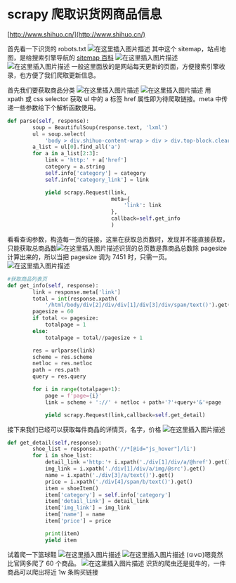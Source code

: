 ﻿# scrapy 爬取识货网商品信息

[http://www.shihuo.cn/](http://www.shihuo.cn/)

首先看一下识货的 robots.txt
![在这里插入图片描述](https://img-blog.csdnimg.cn/20191027194843673.png?x-oss-process=image/watermark,type_ZmFuZ3poZW5naGVpdGk,shadow_10,text_aHR0cHM6Ly9ibG9nLmNzZG4ubmV0L3FxXzM0MTkyMDMy,size_16,color_FFFFFF,t_70)
其中这个 sitemap，站点地图，是给搜索引擎导航的
[sitemap 百科](https://baike.baidu.com/item/sitemap/6241567)
![在这里插入图片描述](https://img-blog.csdnimg.cn/20191027200757513.png?x-oss-process=image/watermark,type_ZmFuZ3poZW5naGVpdGk,shadow_10,text_aHR0cHM6Ly9ibG9nLmNzZG4ubmV0L3FxXzM0MTkyMDMy,size_16,color_FFFFFF,t_70)
![在这里插入图片描述](https://img-blog.csdnimg.cn/20191027200818498.png?x-oss-process=image/watermark,type_ZmFuZ3poZW5naGVpdGk,shadow_10,text_aHR0cHM6Ly9ibG9nLmNzZG4ubmV0L3FxXzM0MTkyMDMy,size_16,color_FFFFFF,t_70)
一般这里面放的是网站每天更新的页面，方便搜索引擎收录，也方便了我们爬取更新信息。

首先我们要获取商品分类
![在这里插入图片描述](https://img-blog.csdnimg.cn/20191027203324934.png)
![在这里插入图片描述](https://img-blog.csdnimg.cn/20191027203557815.png?x-oss-process=image/watermark,type_ZmFuZ3poZW5naGVpdGk,shadow_10,text_aHR0cHM6Ly9ibG9nLmNzZG4ubmV0L3FxXzM0MTkyMDMy,size_16,color_FFFFFF,t_70)
用 xpath 或 css selector 获取 ul 中的 a 标签 href 属性即为待爬取链接。meta 中传递一些参数给下个解析函数使用。

```python
def parse(self, response):
        soup = BeautifulSoup(response.text, 'lxml')
        ul = soup.select(
            'body > div.shihuo-content-wrap > div > div.top-block.clearfix > div.left-menu > ul')
        a_list = ul[0].find_all('a')
        for a in a_list[2:3]:
            link = 'http:' + a['href']
            category = a.string
            self.info['category'] = category
            self.info['category_link'] = link

            yield scrapy.Request(link,
                                 meta={
                                     'link': link
                                 },
                                 callback=self.get_info
                                 )

```

看看查询参数，构造每一页的链接，这里在获取总页数时，发现并不能直接获取，只能获取总商品数![在这里插入图片描述](https://img-blog.csdnimg.cn/20191027205544687.png)识货的总页数是靠商品总数除 pagesize 计算出来的，所以当把 pagesize 调为 7451 时，只需一页。
![在这里插入图片描述](https://img-blog.csdnimg.cn/2019102720531532.png)

```python
#获取商品列表页
def get_info(self, response):
        link = response.meta['link']
        total = int(response.xpath(
            '/html/body/div[2]/div/div[1]/div[3]/div/span/text()').get())
        pagesize = 60
        if total <= pagesize:
            totalpage = 1
        else:
            totalpage = total//pagesize + 1

        res = urlparse(link)
        scheme = res.scheme
        netloc = res.netloc
        path = res.path
        query = res.query

        for i in range(totalpage+1):
            page = f'page={i}'
            link = scheme + '://' + netloc + path+'?'+query+'&'+page

            yield scrapy.Request(link,callback=self.get_detail)
```

接下来我们已经可以获取每件商品的详情页，名字，价格
![在这里插入图片描述](https://img-blog.csdnimg.cn/20191027210538287.png?x-oss-process=image/watermark,type_ZmFuZ3poZW5naGVpdGk,shadow_10,text_aHR0cHM6Ly9ibG9nLmNzZG4ubmV0L3FxXzM0MTkyMDMy,size_16,color_FFFFFF,t_70)

```python
def get_detail(self,response):
        shoe_list = response.xpath('//*[@id="js_hover"]/li')
        for i in shoe_list:
            detail_link ='http:'+ i.xpath('./div[1]/div/a/@href').get()
            img_link = i.xpath('./div[1]/div/a/img/@src').get()
            name = i.xpath('./div[3]/a/text()').get()
            price = i.xpath('./div[4]/span/b/text()').get()
            item = shoeItem()
            item['category'] = self.info['category']
            item['detail_link'] = detail_link
            item['img_link'] = img_link
            item['name'] = name
            item['price'] = price

            print(item)
            yield item
```

试着爬一下篮球鞋
![在这里插入图片描述](https://img-blog.csdnimg.cn/20191028114704186.png)
![在这里插入图片描述](https://img-blog.csdnimg.cn/20191028115619552.png)
(⊙v⊙)嗯竟然比官网多爬了 60 个商品。
![在这里插入图片描述](https://img-blog.csdnimg.cn/20191028115854922.png)
识货的爬虫还是挺牛的，一件商品可以爬出将近 1w 条购买链接
